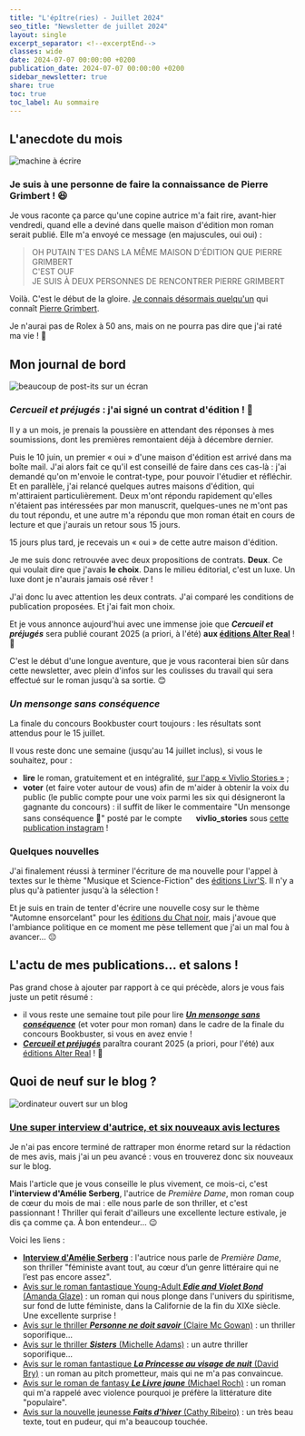 ```yaml
---
title: "L'épître(ries) - Juillet 2024"
seo_title: "Newsletter de juillet 2024"
layout: single
excerpt_separator: <!--excerptEnd-->
classes: wide
date: 2024-07-07 00:00:00 +0200
publication_date: 2024-07-07 00:00:00 +0200
sidebar_newsletter: true
share: true
toc: true
toc_label: Au sommaire
---
```

<!--excerptEnd-->



## L'anecdote du mois

<img alt="machine à écrire" src="https://catherinephanvan.fr/assets/images/newsletter/anecdote.webp">

### Je suis à une personne de faire la connaissance de Pierre Grimbert&nbsp;! 😆

Je vous raconte ça parce qu'une copine autrice m'a fait rire, avant-hier vendredi, quand elle a deviné dans quelle maison d'édition mon roman serait publié. Elle m'a envoyé ce message (en majuscules, oui oui)&nbsp;:

> OH PUTAIN T'ES DANS LA MÊME MAISON D'ÉDITION QUE PIERRE GRIMBERT<br/>
> C'EST OUF<br/>
> JE SUIS À DEUX PERSONNES DE RENCONTRER PIERRE GRIMBERT

Voilà. C'est le début de la gloire. <a href="https://www.instagram.com/p/C7O-ubGo401" target="_blank">Je connais désormais quelqu'un</a> qui connaît <a href="https://fr.wikipedia.org/wiki/Pierre_Grimbert" target="_blank">Pierre Grimbert</a>.

Je n'aurai pas de Rolex à 50&nbsp;ans, mais on ne pourra pas dire que j'ai raté ma vie&nbsp;! 🤣



## Mon journal de bord

<img alt="beaucoup de post-its sur un écran" src="https://cdn.pixabay.com/photo/2018/03/17/10/49/bulletin-board-3233643_1280.jpg">

### ***Cercueil et préjugés***&nbsp;: j'ai signé un contrat d'édition&nbsp;! 🥰

Il y a un mois, je prenais la poussière en attendant des réponses à mes soumissions, dont les premières remontaient déjà à décembre dernier.

Puis le 10 juin, un premier &laquo;&nbsp;oui&nbsp;&raquo; d'une maison d'édition est arrivé dans ma boîte mail. J'ai alors fait ce qu'il est conseillé de faire dans ces cas-là&nbsp;: j'ai demandé qu'on m'envoie le contrat-type, pour pouvoir l'étudier et réfléchir. Et en parallèle, j'ai relancé quelques autres maisons d'édition, qui m'attiraient particulièrement. Deux m'ont répondu rapidement qu'elles n'étaient pas intéressées par mon manuscrit, quelques-unes ne m'ont pas du tout répondu, et une autre m'a répondu que mon roman était en cours de lecture et que j'aurais un retour sous 15&nbsp;jours.

15&nbsp;jours plus tard, je recevais un &laquo;&nbsp;oui&nbsp;&raquo; de cette autre maison d'édition.

Je me suis donc retrouvée avec deux propositions de contrats. **Deux**. Ce qui voulait dire que j'avais **le choix**. Dans le milieu éditorial, c'est un luxe. Un luxe dont je n'aurais jamais osé rêver&nbsp;!

J'ai donc lu avec attention les deux contrats. J'ai comparé les conditions de publication proposées. Et j'ai fait mon choix.

Et je vous annonce aujourd'hui avec une immense joie que ***Cercueil et préjugés*** sera publié courant 2025 (a priori, à l'été) **aux <a href="https://editions-alter-real.com/" target="_blank">éditions Alter Real</a>**&nbsp;! 🎉

C'est le début d'une longue aventure, que je vous raconterai bien sûr dans cette newsletter, avec plein d'infos sur les coulisses du travail qui sera effectué sur le roman jusqu'à sa sortie. 😊



### *Un mensonge sans conséquence*

La finale du concours Bookbuster court toujours&nbsp;: les résultats sont attendus pour le 15 juillet.

Il vous reste donc une semaine (jusqu'au 14 juillet inclus), si vous le souhaitez, pour&nbsp;:

* **lire** le roman, gratuitement et en intégralité, <a href="https://www.vivlio.com/stories/" target="_blank">sur l'app &laquo;&nbsp;Vivlio Stories&nbsp;&raquo;</a>&nbsp;;
* **voter** (et faire voter autour de vous) afin de m'aider à obtenir la voix du public (le public compte pour une voix parmi les six qui désigneront la gagnante du concours)&nbsp;: il suffit de liker le commentaire "Un mensonge sans conséquence 🤥" posté par le compte <img src="https://play-lh.googleusercontent.com/EV7ihRHjSl3v1gyYroeJz1eJ57lTM06cPQo1LzQJqsAxrzxHUow-Dcb_4Tfz90rSZMrj=w240-h480-rw" style="height: 1.2em;"> **vivlio_stories** sous <a href="https://www.instagram.com/p/C8O5XMRqK0P/?img_index=2" target="_blank">cette publication instagram</a>&nbsp;!


### Quelques nouvelles

J'ai finalement réussi à terminer l'écriture de ma nouvelle pour l'appel à textes sur le thème "Musique et Science-Fiction" des <a href="https://www.instagram.com/p/C3k7Rw4sZp0/" target="_blank">éditions Livr'S</a>. Il n'y a plus qu'à patienter jusqu'à la sélection&nbsp;!

Et je suis en train de tenter d'écrire une nouvelle cosy sur le thème "Automne ensorcelant" pour les <a href="https://www.instagram.com/p/C4xTsIOK3qh/" target="_blank">éditions du Chat noir</a>, mais j'avoue que l'ambiance politique en ce moment me pèse tellement que j'ai un mal fou à avancer&hellip; 😔



## L'actu de mes publications&hellip; et salons&nbsp;!

Pas grand chose à ajouter par rapport à ce qui précède, alors je vous fais juste un petit résumé&nbsp;:

* il vous reste une semaine tout pile pour lire [***Un mensonge sans conséquence***](#un-mensonge-sans-cons%C3%A9quence) (et voter pour mon roman) dans le cadre de la finale du concours Bookbuster, si vous en avez envie&nbsp;!
* [***Cercueil et préjugés***](#cercueil-et-pr%C3%A9jug%C3%A9s-jai-sign%C3%A9-un-contrat-d%C3%A9dition-) paraîtra courant 2025 (a priori, pour l'été) aux <a href="https://editions-alter-real.com/" target="_blank">éditions Alter Real</a>&nbsp;! 🎉



## Quoi de neuf sur le blog&nbsp;?

<img alt="ordinateur ouvert sur un blog" src="https://catherinephanvan.fr/assets/images/newsletter/blog-mockup.webp">

### <a href="https://catherinephanvan.fr/blog" target="_blank">Une super interview d'autrice, et six nouveaux avis lectures</a>

Je n'ai pas encore terminé de rattraper mon énorme retard sur la rédaction de mes avis, mais j'ai un peu avancé&nbsp;: vous en trouverez donc six nouveaux sur le blog.

Mais l'article que je vous conseille le plus vivement, ce mois-ci, c'est **l'interview d'Amélie Serberg**, l'autrice de *Première Dame*, mon roman coup de c&oelig;ur du mois de mai&nbsp;: elle nous parle de son thriller, et c'est passionnant&nbsp;! Thriller qui ferait d'ailleurs une excellente lecture estivale, je dis ça comme ça. À bon entendeur&hellip; 😉

Voici les liens&nbsp;:

* <a href="https://catherinephanvan.fr/interview/2024/06/14/amelie-serberg-interview.html" target="_blank">**Interview d'Amélie Serberg**</a>&nbsp;: l'autrice nous parle de *Première Dame*, son thriller "féministe avant tout, au c&oelig;ur d’un genre littéraire qui ne l’est pas encore assez". 
* <a href="https://catherinephanvan.fr/chronique/fantastique/2024/06/21/amanda-glaze-edie-and-violet-bond.html" target="_blank">Avis sur le roman fantastique Young-Adult ***Edie and Violet Bond*** (Amanda Glaze)</a>&nbsp;: un roman qui nous plonge dans l'univers du spiritisme, sur fond de lutte féministe, dans la Californie de la fin du XIXe siècle. Une excellente surprise&nbsp;!
* <a href="https://catherinephanvan.fr/chronique/thriller/2024/06/21/claire-mc-gowan-personne-ne-doit-savoir.html" target="_blank">Avis sur le thriller ***Personne ne doit savoir*** (Claire Mc Gowan)</a>&nbsp;: un thriller soporifique&hellip;
* <a href="https://catherinephanvan.fr/chronique/thriller/2024/06/22/michelle-adams-sisters.html" target="_blank">Avis sur le thriller ***Sisters*** (Michelle Adams)</a>&nbsp;: un autre thriller soporifique&hellip;
* <a href="https://catherinephanvan.fr/chronique/fantastique/2024/06/23/david-bry-la-princesse-au-visage-de-nuit.html" target="_blank">Avis sur le roman fantastique ***La Princesse au visage de nuit*** (David Bry)</a>&nbsp;: un roman au pitch prometteur, mais qui ne m'a pas convaincue.
* <a href="https://catherinephanvan.fr/chronique/fantasy/2024/06/23/michael-roch-le-livre-jaune.html" target="_blank">Avis sur le roman de fantasy ***Le Livre jaune*** (Michael Roch)</a>&nbsp;: un roman qui m'a rappelé avec violence pourquoi je préfère la littérature dite "populaire".
* <a href="https://catherinephanvan.fr/chronique/jeunesse/2024/06/25/cathy-ribeiro-faits-d-hiver.html" target="_blank">Avis sur la nouvelle jeunesse ***Faits d'hiver*** (Cathy Ribeiro)</a>&nbsp;: un très beau texte, tout en pudeur, qui m'a beaucoup touchée.
